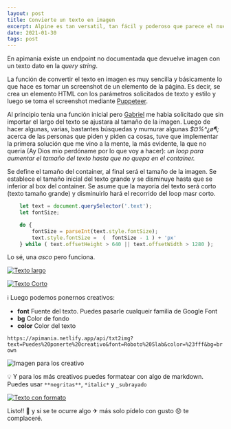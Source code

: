 ```yaml
---
layout: post
title: Convierte un texto en imagen
excerpt: Alpine es tan versatil, tan fácil y poderoso que parece el nuevo jQuery reactivo, te ofrece la pontencia de vue, react, angular pero sin complicaciones.
date: 2021-01-30
tags: post
---
```


En apimania existe un endpoint no documentada que devuelve imagen con un texto dato en la *query string*. 

La función de convertir el texto en imagen es muy sencilla y básicamente lo que hace es tomar un screenshot de un elemento de la página. Es decir, se crea un elemento HTML con los parámetros solicitados de texto y estilo y luego se toma el screenshot mediante [Puppeteer](pptr.dev/).

Al principio tenia una función inicial pero [Gabriel](https://twitter.com/glpzzz) me habia solicitado que sin importar el largo del texto se ajustara al tamaño de la imagen. Luego de hacer algunas, varias, bastantes búsquedas y mumurar algunas *$¤%^¿ø¶;* acerca de las personas que piden y piden ca cosas, tuve que implementar la primera solución que me vino a la mente, la más evidente, la que no queria (Ay Dios mio perdóname por lo que voy a hacer): *un loop para aumentar el tamaño del texto hasta que no quepa en el container.* 

Se define el tamaño del container, al final será el tamaño de la imagen. Se establece  el tamaño inicial del texto grande y se disminuye hasta que se inferior al box del container. Se asume que la mayoria del texto será corto (texto tamaño grande) y disminuirlo hará el recorrido del loop masr corto. 

```javascript
    let text = document.querySelector('.text');
    let fontSize;

    do {
    	fontSize = parseInt(text.style.fontSize);
        text.style.fontSize =  (  fontSize - 1 ) + 'px'
    } while ( text.offsetHeight > 640 || text.offsetWidth > 1280 );   
```

Lo sé, una *asco* pero funciona.

[![Texto largo](https://apimania.netlify.app/api/txt2img?text=As%C3%AD%20que%20cualquier%20texto%20que%20escribas%20se%20ajustar%C3%A1%20al%20tama%C3%B1o%20de%20la%20imagen)](https://apimania.netlify.app/api/txt2img?text=As%C3%AD%20que%20cualquier%20texto%20que%20escribas%20se%20ajustar%C3%A1%20al%20tama%C3%B1o%20de%20la%20imagen)

[![Texto Corto](https://apimania.netlify.app/api/txt2img?text=Puede%20ser%20texto%20corto)](https://apimania.netlify.app/api/txt2img?text=Puede%20ser%20texto%20corto)

ℹ Luego podemos ponernos creativos:

* **font** Fuente del texto. Puedes pasarle cualqueir familia de Google Font
* **bg** Color de fondo
* **color** Color del texto

`https://apimania.netlify.app/api/txt2img?text=Puedes%20ponerte%20creativo&font=Roboto%20Slab&color=%23fff&bg=brown`

![Imagen para los creativo](https://apimania.netlify.app/api/txt2img?text=Puedes%20ponerte%20creativo&font=Roboto%20Slab&color=%23fff&bg=brown)

💡 Y para los más creativos puedes formatear con algo de markdown. Puedes usar `**negritas**`, `*italic*` y `_subrayado` 

[![Texto con formato](https://apimania.netlify.app/api/txt2img?text=Podemos%20usar%20texto%20en%20**negrita**%20e%20*italic*%20o%20_subrayado_&color=darkmagenta)](https://apimania.netlify.app/api/txt2img?text=Podemos%20usar%20texto%20en%20**negrita**%20e%20*italic*%20o%20_subrayado_&color=darkmagenta)

Listo!! 🎉 y si se te ocurre algo ✈ más solo pídelo con gusto 😠 te complaceré. 